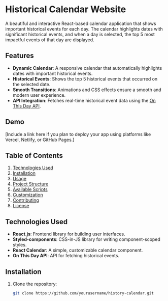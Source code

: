 # Historical Calendar Website

A beautiful and interactive React-based calendar application that shows important historical events for each day. The calendar highlights dates with significant historical events, and when a day is selected, the top 5 most impactful events of that day are displayed.

## Features

- **Dynamic Calendar**: A responsive calendar that automatically highlights dates with important historical events.
- **Historical Events**: Shows the top 5 historical events that occurred on the selected date.
- **Smooth Transitions**: Animations and CSS effects ensure a smooth and modern user experience.
- **API Integration**: Fetches real-time historical event data using the [On This Day API](https://byabbe.se/on-this-day).

## Demo

[Include a link here if you plan to deploy your app using platforms like Vercel, Netlify, or GitHub Pages.]

## Table of Contents

1. [Technologies Used](#technologies-used)
2. [Installation](#installation)
3. [Usage](#usage)
4. [Project Structure](#project-structure)
5. [Available Scripts](#available-scripts)
6. [Customization](#customization)
7. [Contributing](#contributing)
8. [License](#license)

## Technologies Used

- **React.js**: Frontend library for building user interfaces.
- **Styled-components**: CSS-in-JS library for writing component-scoped styles.
- **React Calendar**: A simple, customizable calendar component.
- **On This Day API**: API for fetching historical events.

## Installation

1. Clone the repository:

   ```bash
   git clone https://github.com/yourusername/history-calendar.git
